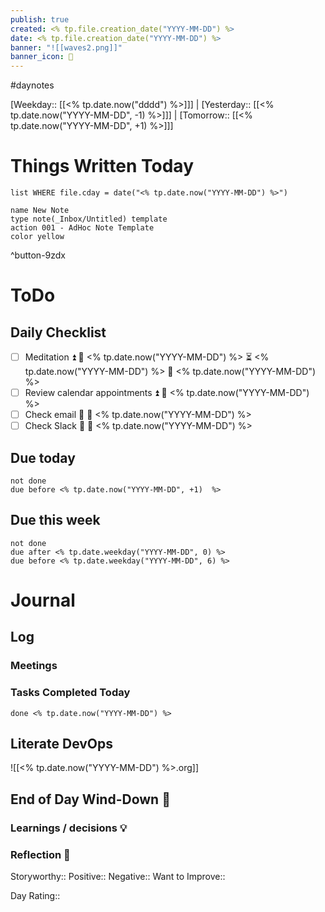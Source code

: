 ```yaml
---
publish: true
created: <% tp.file.creation_date("YYYY-MM-DD") %>
date: <% tp.file.creation_date("YYYY-MM-DD") %>
banner: "![[waves2.png]]"
banner_icon: 📔
---
```


#daynotes 

<span class="center-element">[Weekday:: [[<% tp.date.now("dddd")  %>]]] | [Yesterday:: [[<% tp.date.now("YYYY-MM-DD", -1)  %>]]] | [Tomorrow:: [[<% tp.date.now("YYYY-MM-DD", +1)  %>]]]
</span>

# Things Written Today
```dataview
list WHERE file.cday = date("<% tp.date.now("YYYY-MM-DD") %>")
```

```button
name New Note
type note(_Inbox/Untitled) template
action 001 - AdHoc Note Template
color yellow
```
^button-9zdx

# ToDo
## Daily Checklist
- [ ] Meditation ⏫ 🛫 <% tp.date.now("YYYY-MM-DD") %> ⏳ <% tp.date.now("YYYY-MM-DD") %> 📅 <% tp.date.now("YYYY-MM-DD") %>
- [ ] Review calendar appointments ⏫ 📅 <% tp.date.now("YYYY-MM-DD")  %>
- [ ] Check email 🔼 📅 <% tp.date.now("YYYY-MM-DD") %>
- [ ] Check Slack 🔼 📅 <% tp.date.now("YYYY-MM-DD")  %>

## Due today
```tasks
not done
due before <% tp.date.now("YYYY-MM-DD", +1)  %>
```

## Due this week
```tasks
not done
due after <% tp.date.weekday("YYYY-MM-DD", 0) %>
due before <% tp.date.weekday("YYYY-MM-DD", 6) %>
```

# Journal

## Log

### Meetings


### Tasks Completed Today
```tasks
done <% tp.date.now("YYYY-MM-DD") %>
```
## Literate DevOps
![[<% tp.date.now("YYYY-MM-DD") %>.org]]

## End of Day Wind-Down 🌙

### Learnings / decisions 💡

### Reflection 🤔

Storyworthy::
Positive::
Negative::
Want to Improve::

Day Rating::
